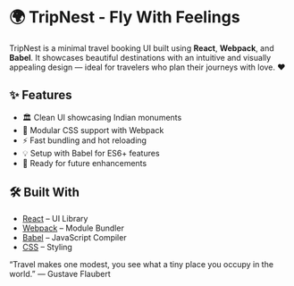 # 🌍 TripNest - Fly With Feelings

TripNest is a minimal travel booking UI built using **React**, **Webpack**, and **Babel**. It showcases beautiful destinations with an intuitive and visually appealing design — ideal for travelers who plan their journeys with love. ❤️

## ✨ Features

- 🏛️ Clean UI showcasing Indian monuments
- 💅 Modular CSS support with Webpack
- ⚡ Fast bundling and hot reloading
- 💡 Setup with Babel for ES6+ features
- 🚀 Ready for future enhancements

## 🛠️ Built With

- [React](https://reactjs.org/) – UI Library
- [Webpack](https://webpack.js.org/) – Module Bundler
- [Babel](https://babeljs.io/) – JavaScript Compiler
- [CSS](https://developer.mozilla.org/en-US/docs/Web/CSS) – Styling



“Travel makes one modest, you see what a tiny place you occupy in the world.” — Gustave Flaubert